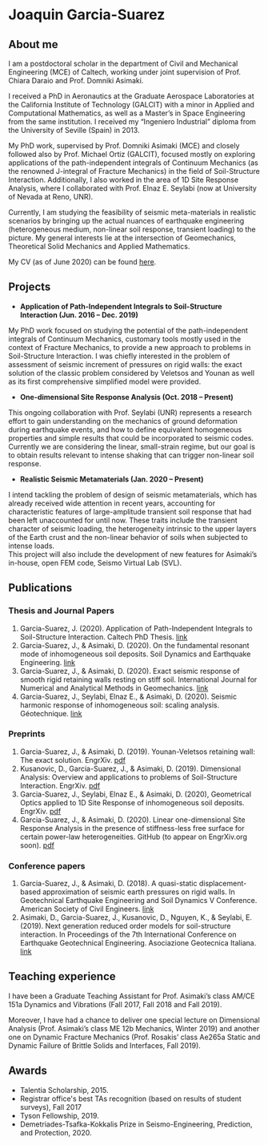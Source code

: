 # Joaquin Garcia-Suarez
## About me

I am a postdoctoral scholar in the department of Civil and Mechanical Engineering (MCE) of Caltech, working under joint supervision of Prof. Chiara Daraio and Prof. Domniki Asimaki. 

I received a PhD in Aeronautics at the Graduate Aerospace Laboratories at the California Institute of Technology (GALCIT) with a minor in Applied and Computational Mathematics, as well as a Master’s in Space Engineering from the same institution. I received my “Ingeniero Industrial” diploma from the University of Seville (Spain) in 2013.

My PhD work, supervised by Prof. Domniki Asimaki (MCE) and closely followed also by Prof. Michael Ortiz (GALCIT), focused mostly on exploring applications of the path-independent integrals of Continuum Mechanics (as the renowned J-integral of Fracture Mechanics) in the field of Soil-Structure Interaction. Additionally, I also worked in the area of 1D Site Response Analysis, where I collaborated with Prof. Elnaz E. Seylabi (now at University of Nevada at Reno, UNR).

Currently, I am studying the feasibility of seismic meta-materials in realistic scenarios by bringing up the actual nuances of earthquake engineering (heterogeneous medium, non-linear soil response, transient loading) to the picture. My general interests lie at the intersection of Geomechanics, Theoretical Solid Mechanics and Applied Mathematics.

My CV (as of June 2020) can be found [here](https://drive.google.com/file/d/1kmDbwcGcBcXpmRN0eYiECuokjbr9zzF8/view?usp=sharing).

## Projects

- **Application of Path-Independent Integrals to Soil-Structure Interaction (Jun. 2016 – Dec. 2019)**    

My PhD work focused on studying the potential of the path-independent integrals of Continuum Mechanics, customary tools mostly used in the context of Fracture Mechanics, to provide a new approach to problems in Soil-Structure Interaction. I was chiefly interested in the problem of assessment of seismic increment of pressures on rigid walls: the exact solution of the classic problem considered by Veletsos and Younan as well as its first comprehensive simplified model were provided.

- **One-dimensional Site Response Analysis (Oct. 2018 – Present)**   

This ongoing collaboration with Prof. Seylabi (UNR) represents a research effort to gain understanding on the mechanics of ground deformation during earthquake events, and how to define equivalent homogeneous properties and simple results that could be incorporated to seismic codes. Currently we are considering the linear, small-strain regime, but our goal is to obtain results relevant to intense shaking that can trigger non-linear soil response.

- **Realistic Seismic Metamaterials (Jan. 2020 – Present)**   

I intend tackling the problem of design of seismic metamaterials, which has already received wide attention in recent years, accounting for characteristic features of large-amplitude transient soil response that had been left unaccounted for until now. These traits include the transient character of seismic loading, the heterogeneity intrinsic to the upper layers of the Earth crust and the non-linear behavior of soils when subjected to intense loads.  
This project will also include the development of new features for Asimaki’s in-house, open FEM code, Seismo Virtual Lab (SVL). 

## Publications 

### Thesis and Journal Papers

1. Garcia-Suarez, J. (2020). Application of Path-Independent Integrals to Soil-Structure Interaction. Caltech PhD Thesis. [link](https://thesis.library.caltech.edu/13587/)
2. Garcia-Suarez, J., & Asimaki, D. (2020). On the fundamental resonant mode of inhomogeneous soil deposits. Soil Dynamics and Earthquake Engineering. [link](https://www.sciencedirect.com/science/article/pii/S0267726119314599)
3. Garcia-Suarez, J., & Asimaki, D. (2020). Exact seismic response of smooth rigid retaining walls resting on stiff soil. International Journal for Numerical and Analytical Methods in Geomechanics. [link](https://onlinelibrary-wiley-com.clsproxy.library.caltech.edu/doi/abs/10.1002/nag.3082)
4. Garcia-Suarez, J., Seylabi, Elnaz E., & Asimaki, D. (2020). Seismic harmonic response of inhomogeneous soil: scaling analysis. Géotechnique. [link](https://www.icevirtuallibrary.com/doi/abs/10.1680/jgeot.19.P.042)

### Preprints
1. Garcia-Suarez, J., & Asimaki, D. (2019). Younan-Veletsos retaining wall: The exact solution. EngrXiv. [pdf](https://engrxiv.org/a8fmx/)
2. Kusanovic, D., Garcia-Suarez, J., & Asimaki, D. (2019). Dimensional Analysis: Overview and applications to problems of Soil-Structure Interaction. EngrXiv. [pdf](https://engrxiv.org/m3ycp/)
3. Garcia-Suarez, J., Seylabi, Elnaz E., & Asimaki, D. (2020), Geometrical Optics applied to 1D Site Response of inhomogeneous soil deposits. EngrXiv. [pdf](https://engrxiv.org/db7jv/)
4. Garcia-Suarez, J., & Asimaki, D. (2020). Linear one-dimensional Site Response Analysis in the presence of stiffness-less free surface for certain power-law heterogeneities. GitHub (to appear on EngrXiv.org soon). [pdf](https://github.com/jgarciasuarez/1DSR_stiffnessless_surface/blob/master/1DSR_stiffnessless_top_GarciaSuarezAndAsimaki2020.pdf)

### Conference papers
1. Garcia-Suarez, J., & Asimaki, D. (2018). A quasi-static displacement-based approximation of seismic earth pressures on rigid walls. In Geotechnical Earthquake Engineering and Soil Dynamics V Conference. American Society of Civil Engineers. [link](https://authors.library.caltech.edu/95709/)
2. Asimaki, D., Garcia-Suarez, J., Kusanovic, D., Nguyen, K., &  Seylabi, E. (2019). Next generation reduced order models for soil-structure interaction. In Proceedings of the 7th International Conference on Earthquake Geotechnical Engineering. Asociazione Geotecnica Italiana. [link](https://books.google.com/books?hl=en&lr=&id=_Jq4DwAAQBAJ&oi=fnd&pg=PA138&dq=info:9fOivXcBMYUJ:scholar.google.com&ots=uGoTF5wc02&sig=yz3uraQxYVDCwSmh0D14nq1YxdM#v=onepage&q&f=false)

## Teaching experience

I have been a Graduate Teaching Assistant for Prof. Asimaki’s class AM/CE 151a Dynamics and Vibrations (Fall 2017, Fall 2018 and Fall 2019).

Moreover, I have had a chance to deliver one special lecture on Dimensional Analysis (Prof. Asimaki’s class ME 12b Mechanics, Winter 2019) and another one on Dynamic Fracture Mechanics (Prof. Rosakis’ class Ae265a Static and Dynamic Failure of Brittle Solids and Interfaces, Fall 2019). 

## Awards

- Talentia Scholarship, 2015.
- Registrar office's best TAs recognition (based on results of student surveys), Fall 2017
- Tyson Fellowship, 2019.
- Demetriades-Tsafka-Kokkalis Prize in Seismo-Engineering, Prediction, and Protection, 2020.
